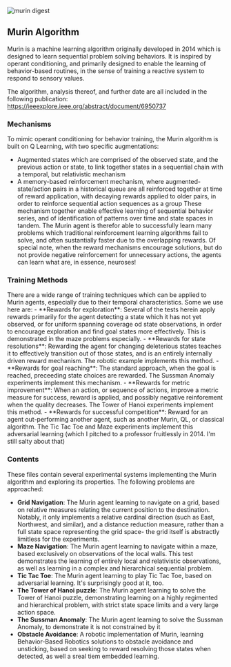 ![murin digest](https://github.com/user-attachments/assets/e17b00e6-2052-4159-a135-e0692d75083c)

<h2>Murin Algorithm</h2>

Murin is a machine learning algorithm originally developed in 2014 which is designed to learn sequential problem solving behaviors. It is inspired by operant conditioning, and primarily designed to enable the learning of behavior-based routines, in the sense of training a reactive system to respond to sensory values.

The algorithm, analysis thereof, and further date are all included in the following publication: https://ieeexplore.ieee.org/abstract/document/6950737

<h3>Mechanisms</h3>

To mimic operant conditioning for behavior training, the Murin algorithm is built on Q Learning, with two specific augmentations:
- Augmented states which are comprised of the observed state, and the previous action or state, to link together states in a sequential chain with a temporal, but relativistic mechanism
- A memory-based reinforcement mechanism, where augmented-state/action pairs in a historical queue are all reinforced together at time of reward application, with decaying rewards applied to older pairs, in order to reinforce sequential action sequences as a group
These mechanism together enable effective learning of sequential behavior series, and of identification of patterns over time and state spaces in tandem. The Murin agent is therefor able to successfully learn many problems which traditional reinforcement learning algorithms fail to solve, and often sustantially faster due to the overlapping rewards. Of special note, when the reward mechanisms encourage solutions, but do not provide negative reinforcement for unnecessary actions, the agents can learn what are, in essence, neuroses!


<h3>Training Methods</h3>
There are a wide range of training techniques which can be applied to Murin agents, especially due to their temporal characteristics. Some we use here are:
- **Rewards for exploration**: Several of the tests herein apply rewards primarily for the agent detecting a state which it has not yet observed, or for uniform spanning coverage od state observations, in order to encourage exploration and find goal states more effectively. This is demonstrated in the maze problems especially.
- **Rewards for state resolutions**: Rewarding the agent for changing deleterious states teaches it to effectively transition out of those states, and is an entirely internally driven reward mechanism. The robotic example implements this method.
- **Rewards for goal reaching**: The standard approach, when the goal is reached, preceeding state choices are rewarded. The Sussman Anomaly experiments implement this mechanism.
- **Rewards for metric improvement**: When an action, or sequence of actions, improve a metric measure for success, reward is applied, and possibly negative reinforement when the quality decreases. The Tower of Hanoi experiments implement this method.
- **Rewards for successful competition**: Reward for an agent out-performing another agent, such as another Murin, QL, or classical algorithm. The Tic Tac Toe and Maze experiments implement this adversarial learning (which I pitched to a professor fruitlessly in 2014. I'm still salty about that)

<h3>Contents</h3>

These files contain several experimental systems implementing the Murin algorithm and exploring its properties. The following problems are approached:
- **Grid Navigation**: The Murin agent learning to navigate on a grid, based on relative measures relating the current position to the destination. Notably, it only implements a relative cardinal direction (such as East, Northwest, and similar), and a distance reduction measure, rather than a full state space representing the grid space- the grid itself is abstractly limitless for the experiments.
- **Maze Navigation**: The Murin agent learning to navigate within a maze, based exclusively on observations of the local walls. This test demonstrates the learning of entirely local and relativistic observations, as well as learning in a complex and hierarchical sequential problem.
- **Tic Tac Toe**: The Murin agent learning to play Tic Tac Toe, based on adversarial learning. It's surprisingly good at it, too.
- **The Tower of Hanoi puzzle**: The Murin agent learning to solve the Tower of Hanoi puzzle, demonstrating learning on a highly regimented and hierarchical problem, with strict state space limits and a very large action space.
- **The Sussman Anomaly**: The Murin agent learning to solve the Sussman Anomaly, to demonstrate it is not constrained by it
- **Obstacle Avoidance**: A robotic implementation of Murin, learning Behavior-Based Robotics solutions to obstacle avoidance and unsticking, based on seeking to reward resolving those states when detected, as well a sreal tiem embedded learning.
